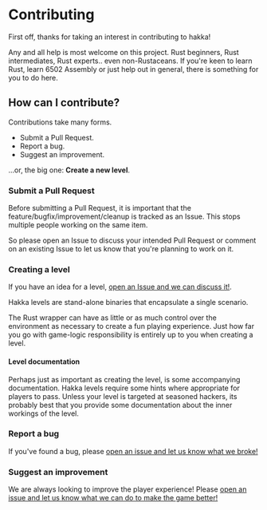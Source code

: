 # Contributing

First off, thanks for taking an interest in contributing to hakka!

Any and all help is most welcome on this project. Rust beginners, Rust intermediates, Rust experts.. even non-Rustaceans. If you're keen to learn Rust, learn 6502 Assembly or just help out in general, there is something for you to do here.

## How can I contribute?

Contributions take many forms.

* Submit a Pull Request.
* Report a bug.
* Suggest an improvement.

...or, the big one: **Create a new level**.

### Submit a Pull Request

Before submitting a Pull Request, it is important that the feature/bugfix/improvement/cleanup is tracked as an Issue. This stops multiple people working on the same item.

So please open an Issue to discuss your intended Pull Request or comment on an existing Issue to let us know that you're planning to work on it.

### Creating a level

If you have an idea for a level, [open an Issue and we can discuss it!](https://github.com/simon-whitehead/hakka/issues/new?title=Level%20suggestion:).

Hakka levels are stand-alone binaries that encapsulate a single scenario. 

The Rust wrapper can have as little or as much control over the environment as necessary to create a fun playing experience. Just how far you go with game-logic responsibility is entirely up to you when creating a level.

#### Level documentation

Perhaps just as important as creating the level, is some accompanying documentation. Hakka levels require some hints where appropriate for players to pass. Unless your level is targeted at seasoned hackers, its probably best that you provide some documentation about the inner workings of the level.

### Report a bug

If you've found a bug, please [open an issue and let us know what we broke!](https://github.com/simon-whitehead/hakka/issues/new?title=Bug:)

### Suggest an improvement

We are always looking to improve the player experience! Please [open an issue and let us know what we can do to make the game better!](https://github.com/simon-whitehead/hakka/issues/new?title=Suggestion:)